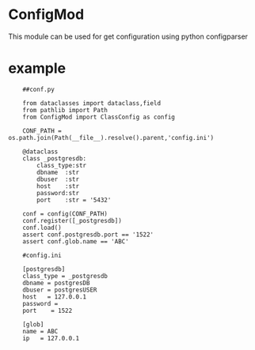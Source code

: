 # ConfigMod

This module can be used for get configuration using python configparser


# example

        ##conf.py

        from dataclasses import dataclass,field
        from pathlib import Path
        from ConfigMod import ClassConfig as config

        CONF_PATH = os.path.join(Path(__file__).resolve().parent,'config.ini')

        @dataclass
        class _postgresdb:
            class_type:str
            dbname  :str
            dbuser  :str
            host    :str
            password:str
            port    :str = '5432'

        conf = config(CONF_PATH)
        conf.register([_postgresdb])
        conf.load()
        assert conf.postgresdb.port == '1522'
        assert conf.glob.name == 'ABC'

        #config.ini

        [postgresdb]
        class_type = _postgresdb
        dbname = postgresDB
        dbuser = postgresUSER
        host   = 127.0.0.1
        password = 
        port    = 1522     

        [glob]
        name = ABC
        ip   = 127.0.0.1
